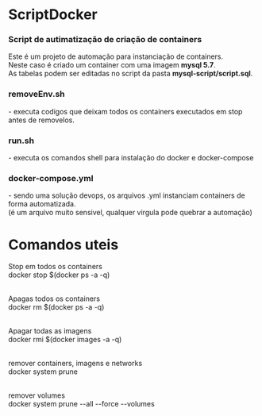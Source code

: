# ScriptDocker
<h3>Script de autimatização de criação de containers</h3>
Este é um projeto de automação para instanciação de containers.<br>
Neste caso é criado um container com uma imagem <b>mysql 5.7</b>.<br>
As tabelas podem ser editadas no script da pasta <b>mysql-script/script.sql</b>.<br>

<h3>removeEnv.sh</h3>
  - executa codigos que deixam todos os containers executados em stop antes de removelos.<br>
<h3>run.sh</h3>
  - executa os comandos shell para instalação do <bold>docker</bold> e <bold>docker-compose</bold><br>
<h3>docker-compose.yml</h3>
  - sendo uma solução <bold>devops</bold>, os arquivos .yml instanciam containers de forma automatizada.<br>
    (é um arquivo muito sensivel, qualquer virgula pode quebrar a automação)

# Comandos uteis
Stop em todos os containers<br>
docker stop $(docker ps -a -q)<br><br>

Apagas todos os containers<br>
docker rm $(docker ps -a -q)<br><br>

Apagar todas as imagens<br>
docker rmi $(docker images -a -q)<br><br>

remover containers, imagens e networks<br>
docker system prune<br><br>

remover volumes<br>
docker system prune --all --force --volumes<br><br>
